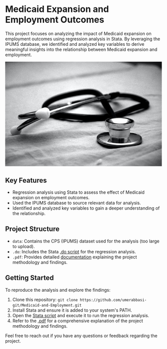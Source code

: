 # Medicaid Expansion and Employment Outcomes

This project focuses on analyzing the impact of Medicaid expansion on employment outcomes using regression analysis in Stata. By leveraging the IPUMS database, we identified and analyzed key variables to derive meaningful insights into the relationship between Medicaid expansion and employment.

<p align="center"><img src="P_Medicaid.jpg" /> </p>

## Key Features

- Regression analysis using Stata to assess the effect of Medicaid expansion on employment outcomes.
- Used the IPUMS database to source relevant data for analysis.
- Identified and analyzed key variables to gain a deeper understanding of the relationship.

## Project Structure

- `data`: Contains the CPS (IPUMS) dataset used for the analysis (too large to upload).
- `.do`: Includes the Stata [.do script](Abbasi_U_Medicaid_Expansion.do) for the regression analysis.
- `.pdf`: Provides detailed [documentation](R_Abbasi_U_Medicaid_Expansion_Project.pdf) explaining the project methodology and findings.

## Getting Started

To reproduce the analysis and explore the findings:

1. Clone this repository: `git clone https://github.com/umerabbasi-git/Medicaid-and-Employment.git`
2. Install Stata and ensure it is added to your system's PATH.
3. Open the [Stata script](Abbasi_U_Medicaid_Expansion.do) and execute it to run the regression analysis.
4. Refer to the [.pdf](R_Abbasi_U_Medicaid_Expansion_Project.pdf) for a comprehensive explanation of the project methodology and findings.

Feel free to reach out if you have any questions or feedback regarding the project.

